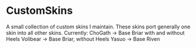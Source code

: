 # CustomSkins

A small collection of custom skins I maintain. 
These skins port generally one skin into all other skins.
Currently:
ChoGath -> Base Briar with and without Heels
Volibear -> Base Briar, without Heels
Yasuo -> Base Riven
